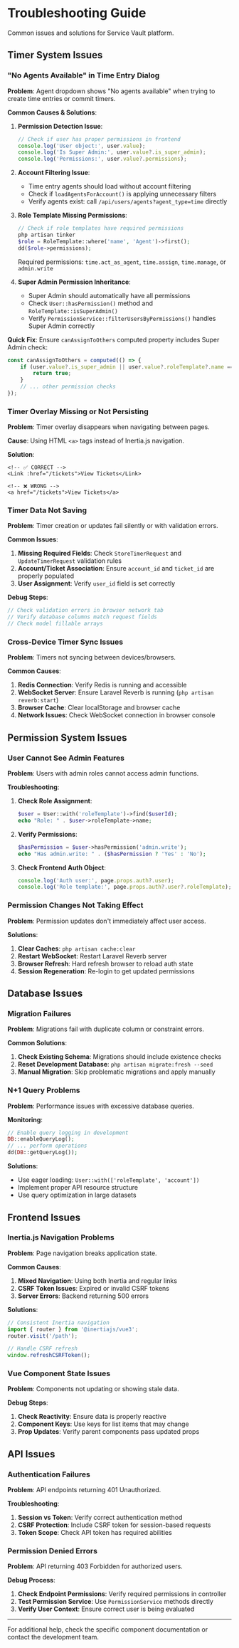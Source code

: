 # Troubleshooting Guide

Common issues and solutions for Service Vault platform.

## Timer System Issues

### "No Agents Available" in Time Entry Dialog

**Problem**: Agent dropdown shows "No agents available" when trying to create time entries or commit timers.

**Common Causes & Solutions**:

1. **Permission Detection Issue**:
   ```javascript
   // Check if user has proper permissions in frontend
   console.log('User object:', user.value);
   console.log('Is Super Admin:', user.value?.is_super_admin);
   console.log('Permissions:', user.value?.permissions);
   ```

2. **Account Filtering Issue**:
   - Time entry agents should load without account filtering
   - Check if `loadAgentsForAccount()` is applying unnecessary filters
   - Verify agents exist: call `/api/users/agents?agent_type=time` directly

3. **Role Template Missing Permissions**:
   ```php
   // Check if role templates have required permissions
   php artisan tinker
   $role = RoleTemplate::where('name', 'Agent')->first();
   dd($role->permissions);
   ```
   
   Required permissions: `time.act_as_agent`, `time.assign`, `time.manage`, or `admin.write`

4. **Super Admin Permission Inheritance**:
   - Super Admin should automatically have all permissions
   - Check `User::hasPermission()` method and `RoleTemplate::isSuperAdmin()`
   - Verify `PermissionService::filterUsersByPermissions()` handles Super Admin correctly

**Quick Fix**: Ensure `canAssignToOthers` computed property includes Super Admin check:
```javascript
const canAssignToOthers = computed(() => {
    if (user.value?.is_super_admin || user.value?.roleTemplate?.name === "Super Admin") {
        return true;
    }
    // ... other permission checks
});
```

### Timer Overlay Missing or Not Persisting

**Problem**: Timer overlay disappears when navigating between pages.

**Cause**: Using HTML `<a>` tags instead of Inertia.js navigation.

**Solution**:
```vue
<!-- ✅ CORRECT -->
<Link :href="/tickets">View Tickets</Link>

<!-- ❌ WRONG -->
<a href="/tickets">View Tickets</a>
```

### Timer Data Not Saving

**Problem**: Timer creation or updates fail silently or with validation errors.

**Common Issues**:
1. **Missing Required Fields**: Check `StoreTimerRequest` and `UpdateTimerRequest` validation rules
2. **Account/Ticket Association**: Ensure `account_id` and `ticket_id` are properly populated
3. **User Assignment**: Verify `user_id` field is set correctly

**Debug Steps**:
```php
// Check validation errors in browser network tab
// Verify database columns match request fields
// Check model fillable arrays
```

### Cross-Device Timer Sync Issues

**Problem**: Timers not syncing between devices/browsers.

**Common Causes**:
1. **Redis Connection**: Verify Redis is running and accessible
2. **WebSocket Server**: Ensure Laravel Reverb is running (`php artisan reverb:start`)
3. **Browser Cache**: Clear localStorage and browser cache
4. **Network Issues**: Check WebSocket connection in browser console

## Permission System Issues

### User Cannot See Admin Features

**Problem**: Users with admin roles cannot access admin functions.

**Troubleshooting**:
1. **Check Role Assignment**:
   ```php
   $user = User::with('roleTemplate')->find($userId);
   echo "Role: " . $user->roleTemplate->name;
   ```

2. **Verify Permissions**:
   ```php
   $hasPermission = $user->hasPermission('admin.write');
   echo "Has admin.write: " . ($hasPermission ? 'Yes' : 'No');
   ```

3. **Check Frontend Auth Object**:
   ```javascript
   console.log('Auth user:', page.props.auth?.user);
   console.log('Role template:', page.props.auth?.user?.roleTemplate);
   ```

### Permission Changes Not Taking Effect

**Problem**: Permission updates don't immediately affect user access.

**Solutions**:
1. **Clear Caches**: `php artisan cache:clear`
2. **Restart WebSocket**: Restart Laravel Reverb server
3. **Browser Refresh**: Hard refresh browser to reload auth state
4. **Session Regeneration**: Re-login to get updated permissions

## Database Issues

### Migration Failures

**Problem**: Migrations fail with duplicate column or constraint errors.

**Common Solutions**:
1. **Check Existing Schema**: Migrations should include existence checks
2. **Reset Development Database**: `php artisan migrate:fresh --seed`
3. **Manual Migration**: Skip problematic migrations and apply manually

### N+1 Query Problems

**Problem**: Performance issues with excessive database queries.

**Monitoring**:
```php
// Enable query logging in development
DB::enableQueryLog();
// ... perform operations
dd(DB::getQueryLog());
```

**Solutions**:
- Use eager loading: `User::with(['roleTemplate', 'account'])`
- Implement proper API resource structure
- Use query optimization in large datasets

## Frontend Issues

### Inertia.js Navigation Problems

**Problem**: Page navigation breaks application state.

**Common Causes**:
1. **Mixed Navigation**: Using both Inertia and regular links
2. **CSRF Token Issues**: Expired or invalid CSRF tokens
3. **Server Errors**: Backend returning 500 errors

**Solutions**:
```javascript
// Consistent Inertia navigation
import { router } from '@inertiajs/vue3';
router.visit('/path');

// Handle CSRF refresh
window.refreshCSRFToken();
```

### Vue Component State Issues

**Problem**: Components not updating or showing stale data.

**Debug Steps**:
1. **Check Reactivity**: Ensure data is properly reactive
2. **Component Keys**: Use keys for list items that may change
3. **Prop Updates**: Verify parent components pass updated props

## API Issues

### Authentication Failures

**Problem**: API endpoints returning 401 Unauthorized.

**Troubleshooting**:
1. **Session vs Token**: Verify correct authentication method
2. **CSRF Protection**: Include CSRF token for session-based requests
3. **Token Scope**: Check API token has required abilities

### Permission Denied Errors

**Problem**: API returning 403 Forbidden for authorized users.

**Debug Process**:
1. **Check Endpoint Permissions**: Verify required permissions in controller
2. **Test Permission Service**: Use `PermissionService` methods directly
3. **Verify User Context**: Ensure correct user is being evaluated

---

For additional help, check the specific component documentation or contact the development team.